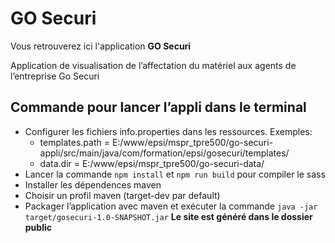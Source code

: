 # GO Securi

Vous retrouverez ici l'application **GO Securi**

Application de visualisation de l’affectation du matériel aux agents de l’entreprise Go Securi

## Commande pour lancer l’appli dans le terminal
- Configurer les fichiers info.properties dans les ressources. Exemples: 
   - templates.path = E:/www/epsi/mspr_tpre500/go-securi-appli/src/main/java/com/formation/epsi/gosecuri/templates/
   - data.dir = E:/www/epsi/mspr_tpre500/go-securi-data/
- Lancer la commande ```npm install``` et ```npm run build``` pour compiler le sass
- Installer les dépendences maven
- Choisir un profil maven (target-dev par default)
- Packager l’application avec maven et exécuter la commande ```java -jar target/gosecuri-1.0-SNAPSHOT.jar```
**Le site est généré dans le dossier public**